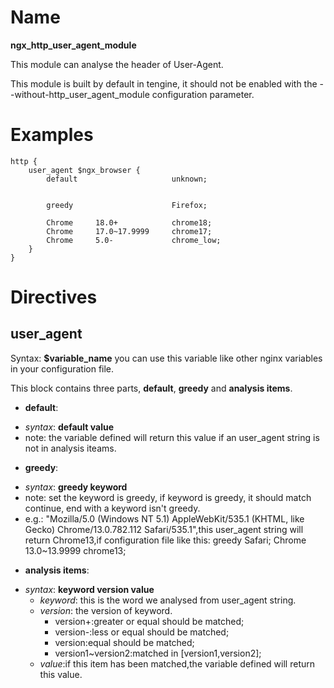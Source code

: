 # Name #

**ngx\_http\_user\_agent\_module**

This module can analyse the header of User-Agent.

This module is built by default in tengine, it should not be enabled with the --without-http_user_agent_module configuration parameter.

# Examples #

	http {
		user_agent $ngx_browser {
			default						unknown;


			greedy						Firefox;

			Chrome	   18.0+			chrome18;
			Chrome     17.0~17.9999		chrome17;
			Chrome     5.0-				chrome_low;
		}
	}

# Directives #

## user_agent ##

Syntax: **$variable_name** you can use this variable like other nginx variables in your configuration file.

This block contains three parts, **default**, **greedy** and **analysis items**.

* **default**:
 - *syntax*: **default   value**
 - note: the variable defined will return this value if an user_agent string is not in analysis iteams.

 * **greedy**:
  - *syntax*: **greedy   keyword**
  - note: set the keyword is greedy, if keyword is greedy, it should match continue, end with a keyword isn\'t greedy.
  - e.g.: "Mozilla/5.0 (Windows NT 5.1) AppleWebKit/535.1 (KHTML, like Gecko) Chrome/13.0.782.112 Safari/535.1",this user_agent string will return Chrome13,if configuration file like this:
	greedy					Safari;
	Chrome	13.0~13.9999	chrome13;

* **analysis items**:
 - *syntax*: **keyword version value**
   - *keyword*: this is the word we analysed from user_agent string.
   - *version*: the version of keyword.
     - version\+:greater or equal should be matched;
	 - version\-:less or equal should be matched;
	 - version:equal should be matched;
	 - version1~version2:matched in [version1,version2];
   - *value*:if this item has been matched,the variable defined will return this value.

